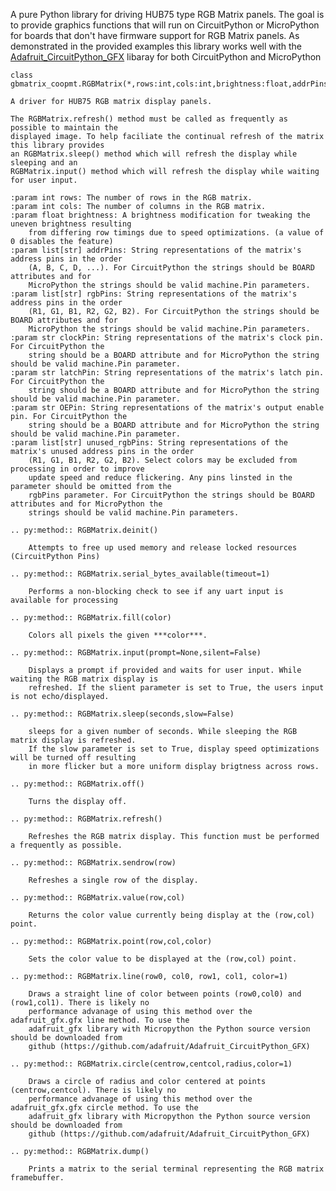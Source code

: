 A pure Python library for driving HUB75 type RGB Matrix panels. The goal is to provide graphics functions that will run on CircuitPython or MicroPython for boards that don't have firmware support for RGB Matrix panels. As demonstrated in the provided examples this library works well with the [Adafruit_CircuitPython_GFX](https://github.com/adafruit/Adafruit_CircuitPython_GFX) libaray for both CircuitPython and MicroPython   


    class gbmatrix_coopmt.RGBMatrix(*,rows:int,cols:int,brightness:float,addrPins:list[str],rgbPins:list[str],clockPin:str,latchPin:str,OEPin:str,unused_rgbPins:list[str]=None)

    A driver for HUB75 RGB matrix display panels.

    The RGBMatrix.refresh() method must be called as frequently as possible to maintain the
    displayed image. To help faciliate the continual refresh of the matrix this library provides
    an RGBMatrix.sleep() method which will refresh the display while sleeping and an
    RGBMatrix.input() method which will refresh the display while waiting for user input.   

    :param int rows: The number of rows in the RGB matrix.   
    :param int cols: The number of columns in the RGB matrix.   
    :param float brightness: A brightness modification for tweaking the uneven brightness resulting
        from differing row timings due to speed optimizations. (a value of 0 disables the feature)   
    :param list[str] addrPins: String representations of the matrix's address pins in the order
        (A, B, C, D, ...). For CircuitPython the strings should be BOARD attributes and for 
        MicroPython the strings should be valid machine.Pin parameters.   
    :param list[str] rgbPins: String representations of the matrix's address pins in the order
        (R1, G1, B1, R2, G2, B2). For CircuitPython the strings should be BOARD attributes and for 
        MicroPython the strings should be valid machine.Pin parameters.   
    :param str clockPin: String representations of the matrix's clock pin. For CircuitPython the
        string should be a BOARD attribute and for MicroPython the string should be valid machine.Pin parameter.   
    :param str latchPin: String representations of the matrix's latch pin. For CircuitPython the
        string should be a BOARD attribute and for MicroPython the string should be valid machine.Pin parameter.   
    :param str OEPin: String representations of the matrix's output enable pin. For CircuitPython the
        string should be a BOARD attribute and for MicroPython the string should be valid machine.Pin parameter.   
    :param list[str] unused_rgbPins: String representations of the matrix's unused address pins in the order
        (R1, G1, B1, R2, G2, B2). Select colors may be excluded from processing in order to improve
        update speed and reduce flickering. Any pins linsted in the parameter should be omitted from the 
        rgbPins parameter. For CircuitPython the strings should be BOARD attributes and for MicroPython the
        strings should be valid machine.Pin parameters.   
    
    .. py:method:: RGBMatrix.deinit()   

        Attempts to free up used memory and release locked resources (CircuitPython Pins)   

    .. py:method:: RGBMatrix.serial_bytes_available(timeout=1)   

        Performs a non-blocking check to see if any uart input is available for processing   

    .. py:method:: RGBMatrix.fill(color)   

        Colors all pixels the given ***color***.   

    .. py:method:: RGBMatrix.input(prompt=None,silent=False)   

        Displays a prompt if provided and waits for user input. While waiting the RGB matrix display is
        refreshed. If the slient parameter is set to True, the users input is not echo/displayed.   

    .. py:method:: RGBMatrix.sleep(seconds,slow=False)   

        sleeps for a given number of seconds. While sleeping the RGB matrix display is refreshed.
        If the slow parameter is set to True, display speed optimizations will be turned off resulting
        in more flicker but a more uniform display brigtness across rows.   

    .. py:method:: RGBMatrix.off()   

        Turns the display off.   

    .. py:method:: RGBMatrix.refresh()   

        Refreshes the RGB matrix display. This function must be performed a frequently as possible.   

    .. py:method:: RGBMatrix.sendrow(row)   

        Refreshes a single row of the display.   

    .. py:method:: RGBMatrix.value(row,col)   

        Returns the color value currently being display at the (row,col) point.   

    .. py:method:: RGBMatrix.point(row,col,color)   

        Sets the color value to be displayed at the (row,col) point.   

    .. py:method:: RGBMatrix.line(row0, col0, row1, col1, color=1)   

        Draws a straight line of color between points (row0,col0) and (row1,col1). There is likely no 
        performance advanage of using this method over the adafruit_gfx.gfx line method. To use the
        adafruit_gfx library with Micropython the Python source version should be downloaded from 
        github (https://github.com/adafruit/Adafruit_CircuitPython_GFX)   

    .. py:method:: RGBMatrix.circle(centrow,centcol,radius,color=1)   

        Draws a circle of radius and color centered at points (centrow,centcol). There is likely no 
        performance advanage of using this method over the adafruit_gfx.gfx circle method. To use the
        adafruit_gfx library with Micropython the Python source version should be downloaded from 
        github (https://github.com/adafruit/Adafruit_CircuitPython_GFX)   

    .. py:method:: RGBMatrix.dump()   

        Prints a matrix to the serial terminal representing the RGB matrix framebuffer.   

